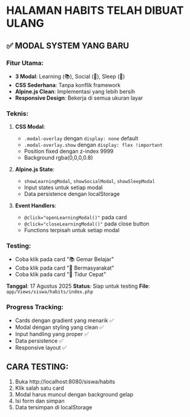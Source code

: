 # HALAMAN HABITS TELAH DIBUAT ULANG

## ✅ MODAL SYSTEM YANG BARU

### Fitur Utama:
- **3 Modal**: Learning (📚), Social (🤝), Sleep (🌙)
- **CSS Sederhana**: Tanpa konflik framework
- **Alpine.js Clean**: Implementasi yang lebih bersih
- **Responsive Design**: Bekerja di semua ukuran layar

### Teknis:
1. **CSS Modal**:
   - `.modal-overlay` dengan `display: none` default
   - `.modal-overlay.show` dengan `display: flex !important`
   - Position fixed dengan z-index 9999
   - Background rgba(0,0,0,0.8)

2. **Alpine.js State**:
   - `showLearningModal`, `showSocialModal`, `showSleepModal`
   - Input states untuk setiap modal
   - Data persistence dengan localStorage

3. **Event Handlers**:
   - `@click="openLearningModal()"` pada card
   - `@click="closeLearningModal()"` pada close button
   - Functions terpisah untuk setiap modal

### Testing:
- Coba klik pada card "📚 Gemar Belajar"
- Coba klik pada card "🤝 Bermasyarakat" 
- Coba klik pada card "🌙 Tidur Cepat"

**Tanggal**: 17 Agustus 2025
**Status**: Siap untuk testing
**File**: `app/Views/siswa/habits/index.php`

### Progress Tracking:
- Cards dengan gradient yang menarik ✅
- Modal dengan styling yang clean ✅
- Input handling yang proper ✅
- Data persistence ✅
- Responsive layout ✅

## CARA TESTING:
1. Buka http://localhost:8080/siswa/habits
2. Klik salah satu card
3. Modal harus muncul dengan background gelap
4. Isi form dan simpan
5. Data tersimpan di localStorage
